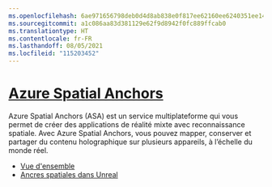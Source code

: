 ```yaml
---
ms.openlocfilehash: 6ae971656798deb0d4d8ab838e0f817ee62160ee6240351ee1471536986402a3
ms.sourcegitcommit: a1c086aa83d381129e62f9d8942f0fc889ffcab0
ms.translationtype: HT
ms.contentlocale: fr-FR
ms.lasthandoff: 08/05/2021
ms.locfileid: "115203452"
---
```

# <a name="azure-spatial-anchors"></a>[Azure Spatial Anchors](#tab/asa)

Azure Spatial Anchors (ASA) est un service multiplateforme qui vous permet de créer des applications de réalité mixte avec reconnaissance spatiale. Avec Azure Spatial Anchors, vous pouvez mapper, conserver et partager du contenu holographique sur plusieurs appareils, à l’échelle du monde réel.

* [Vue d'ensemble](/azure/spatial-anchors/overview) 
* [Ancres spatiales dans Unreal](../unreal/unreal-azure-spatial-anchors.md) 